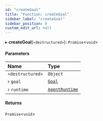 ```yaml
---
id: "createGoal"
title: "Function: createGoal"
sidebar_label: "createGoal"
sidebar_position: 0
custom_edit_url: null
---
```


▸ **createGoal**(`«destructured»`): `Promise`\<`void`\>

#### Parameters

| Name             | Type                                         |
| :--------------- | :------------------------------------------- |
| `«destructured»` | `Object`                                     |
| › `goal`         | [`Goal`](../interfaces/Goal.md)              |
| › `runtime`      | [`AgentRuntime`](../classes/AgentRuntime.md) |

#### Returns

`Promise`\<`void`\>
